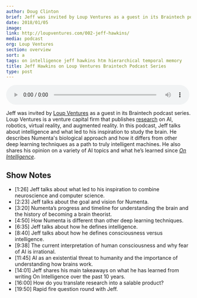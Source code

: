 ```yaml
---
author: Doug Clinton
brief: Jeff was invited by Loup Ventures as a guest in its Braintech podcast series. Loup Ventures is a venture capital firm that publishes research on AI, robotics, virtual reality, and augmented reality. In this podcast, Jeff talks about intelligence and what led to his inspiration to study the brain. He describes Numenta's biological approach and how it differs from other deep learning techniques as a path to truly intelligent machines. He also shares his opinion on a variety of AI topics and what he’s learned since On Intelligence.
date: 2018/01/05
image:
link: http://loupventures.com/002-jeff-hawkins/
media: podcast
org: Loup Ventures
section: overview
sort: a
tags: on intelligence jeff hawkins htm hierarchical temporal memory
title: Jeff Hawkins on Loup Ventures Braintech Podcast Series
type: post
---
```


<audio controls preload="metadata" style=" width:500px;"> <source src="http://media.blubrry.com/loupventures_braintech_podcast/content.blubrry.com/loupventures_braintech_podcast/Loup_Ventures_BrainTech_Podcast_Numenta.mp3" type="audio/mpeg">Your browser does not support the audio element. </audio>

Jeff was invited by [Loup Ventures](http://loupventures.com/) as a guest in its Braintech podcast series. Loup Ventures is a venture capital firm that publishes [research](http://loupventures.com/research/) on AI, robotics, virtual reality, and augmented reality. In this podcast, Jeff talks about intelligence and what led to his inspiration to study the brain. He describes Numenta's biological approach and how it differs from other deep learning techniques as a path to truly intelligent machines. He also shares his opinion on a variety of AI topics and what he’s learned since *[On Intelligence](/resources/papers-videos-and-more/resources/on-intelligence/)*.

## Show Notes
*	[1:26] Jeff talks about what led to his inspiration to combine neuroscience and computer science.
*	[2:23] Jeff talks about the goal and vision for Numenta.
*	[3:20] Numenta’s progress and timeline for understanding the brain and the history of becoming a brain theorist.
*	[4:50] How Numenta is different than other deep learning techniques.
*	[6:35] Jeff talks about how he defines intelligence.
*	[8:40] Jeff talks about how he defines consciousness versus intelligence.
*	[9:38] The current interpretation of human consciousness and why fear of AI is irrational.
*	[11:45] AI as an existential threat to humanity and the importance of understanding how brains work.
*	[14:01] Jeff shares his main takeaways on what he has learned from writing On Intelligence over the past 10 years.
*	[16:00] How do you translate research into a salable product?
*	[19:50] Rapid fire question round with Jeff.

